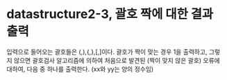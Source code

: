 # datastructure2-3, 괄호 짝에 대한 결과 출력

입력으로 들어오는 괄호들은 (,),{,},[,]이다. 
괄호가 짝이 맞는 경우 1을 출력하고, 그렇지 않으면 괄호검사 알고리즘에 의하여 처음으로 발견된 (짝이 맞지 않은 괄호) 오류에 대하여, 
다음 중 하나를 출력한다. (xx와 yy는 양의 정수임)
